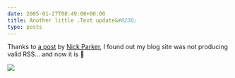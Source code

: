 ```yaml
---
date: 2005-01-27T08:49:00+00:00
title: Another little .Text update&#8230;
type: posts
---
```

Thanks to [a post](http://developernotes.com/archive/2005/01/23/253.aspx) by [Nick Parker](http://developernotes.com/), I found out my blog site was not producing valid RSS... and now it is 🙂

[<img src="http://www.duncanmackenzie.net/blogs/images/valid-rss.png" border="0" />](http://feedvalidator.org/check.cgi?url=http://blogs.duncanmackenzie.net/duncanma/Rss.aspx)
